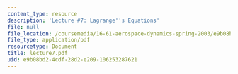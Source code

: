 ```yaml
---
content_type: resource
description: 'Lecture #7: Lagrange''s Equations'
file: null
file_location: /coursemedia/16-61-aerospace-dynamics-spring-2003/e9b08bd24cdf28d2e209106253287621_lecture7.pdf
file_type: application/pdf
resourcetype: Document
title: lecture7.pdf
uid: e9b08bd2-4cdf-28d2-e209-106253287621
---
```

